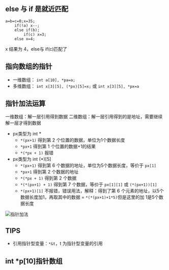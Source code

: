 ## else 与 if 是就近匹配
```
a=b=c=0;x=35;
	if(!a) x--;
	else if(b);
		if(c) x=3;
	else x=4;
```
x 结果为 4，else与 if(c)匹配了

## 指向数组的指针
- 一维数组： `int a[10], *pa=a;`
- 多维数组： `int x[3][5], (*px)[5]=x;` 或 `int x[3][5], *px=a`

## 指针加法运算
一维数组：解一层引用得到数据
二维数组：解一层引用得到的是地址，需要继续解一层才得到数据
- px类型为 int *
  * `*(px+1)` 得到第 2 个位置的数据，单位为1个数据长度
  * `*px+1` 得到第 1 个位置的数据+1的结果
  * `*(*px + 1)` 报错
- px类型为 int (*)[5]
  * `*(px+1)` 得到第 6 个数据的地址，单位为5个数据长度，等价于 `px[1]`
  * `*px+1` 得到第 2 个数据的地址
  * `*(*px + 1)` 得到第 2 个数据
  * `*(*(px+1) + 1)` 得到第 7 个数据，等价于 `px[1][1]` 或 `(*(px+1))[1]`
  * `*(px+1)[1]` 不报错，错误用法，解释：得到了第 6 个元素的地址，以5个数据长度加1，再取其中的数据 = `*(*(px+1)+1*5)`但是这里的加 1是5个数据长度

![指针加法](http://upload-images.jianshu.io/upload_images/3022282-a67c63b0971b3569.png?imageMogr2/auto-orient/strip%7CimageView2/2/w/1240)

## TIPS
- 引用指针型变量：`*&t`，t 为指针型变量的引用

## int *p[10]指针数组
